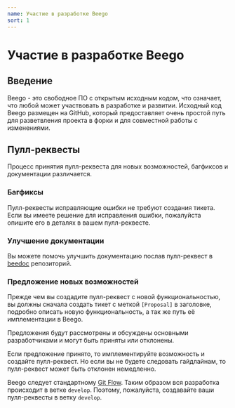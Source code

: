 ```yaml
---
name: Участие в разработке Beego
sort: 1
---
```


# Участие в разработке Beego

## Введение

Beego - это свободное ПО с открытым исходным кодом, что означает, что любой может участвовать
в разработке и развитии. Исходный код Beego размещен на GitHub, который предоставляет очень
простой путь для разветвления проекта в форки и для совместной работы с изменениями.

## Пулл-реквесты

Процесс принятия пулл-реквеста для новых возможностей, багфиксов и документации различается.

### Багфиксы

Пулл-реквесты исправляющие ошибки не требуют создания тикета. Если вы имеете
решение для исправления ошибки, пожалуйста опишите его в деталях в вашем пулл-реквесте.

### Улучшение документации

Вы можете помочь улучшить документацию послав пулл-реквест в
[beedoc](https://github.com/beego/beedoc) репозиторий.

### Предложение новых возможностей

Прежде чем вы создадите пулл-реквест с новой функциональностью, вы должны сначала создать
тикет с меткой `[Proposal]` в заголовке, подробно описать новую функциональность, а так же
путь её имплементации в Beego.

Предложения будут рассмотрены и обсуждены основными разработчиками и могут быть
приняты или отклонены.

Если предложение принято, то имплементируйте возможность и создайте пулл-реквест.
Но если вы не будете следовать гайдлайнам, то пулл-реквест может быть отклонен немедленно.

Beego следует стандартному [Git Flow](http://nvie.com/posts/a-successful-git-branching-model/).
Таким образом вся разработка происходит в ветке `develop`. Поэтому, пожалуйста, создавайте ваши
пулл-реквесты в ветку `develop`.
